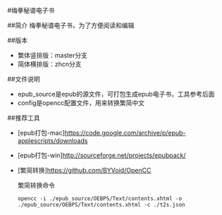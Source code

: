 #梅拳秘谱电子书

##简介
梅拳秘谱电子书，为了方便阅读和编辑

##版本
* 繁体竖排版：master分支
* 简体横排版：zhcn分支

##文件说明
* epub_source是epub的源文件，可打包生成epub电子书，工具参考后面
* config是opencc配置文件，用来转换繁简中文

##推荐工具
* [epub打包-mac]https://code.google.com/archive/p/epub-applescripts/downloads
* [epub打包-win]http://sourceforge.net/projects/epubpack/
* [繁简转换]https://github.com/BYVoid/OpenCC

    繁简转换命令
    ```
    opencc -i ./epub_source/OEBPS/Text/contents.xhtml -o ./epub_source/OEBPS/Text/contents.xhtml -c ./t2s.json
    ```
  
